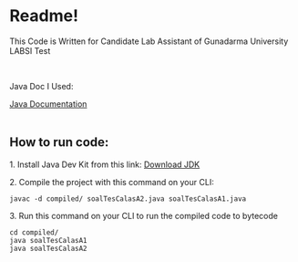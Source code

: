 <h1>Readme!</h1>
<p>This Code is Written for Candidate Lab Assistant of Gunadarma University LABSI Test<p>
<br>
<p>Java Doc I Used:</p> <a href="https://www.w3schools.com/java/default.asp">Java Documentation</a>
<br>
<br>
<h2>How to run code:</h2>
<p>1. Install Java Dev Kit from this link: <a href="https://www.oracle.com/java/technologies/downloads/#jdk21-windows">Download JDK</a></p>
<p>2. Compile the project with this command on your CLI:<p>
<code>javac -d compiled/ soalTesCalasA2.java soalTesCalasA1.java</code>
<p>3. Run this command on your CLI to run the compiled code to bytecode<p>
<code>cd compiled/</code><br>
<code>java soalTesCalasA1</code><br>
<code>java soalTesCalasA2</code>
